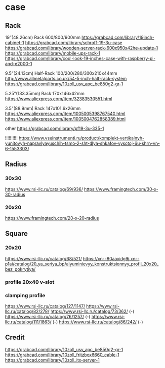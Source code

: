 # case


## Rack
19”(48.26cm) Rack
600/800/900mm
https://grabcad.com/library/19inch-cabinet-1
https://grabcad.com/library/schroff-19-3u-case
https://grabcad.com/library/wooden-server-rack-600x950x42he-update-1
https://grabcad.com/library/mobile-ups-rack-1
https://grabcad.com/library/cool-look-19-inches-case-with-raspberry-pi-and-e2000-1

9.5”(24.13cm) Half-Rack
100/200/280/300x210x44mm
http://www.allmetalparts.co.uk/54-5-inch-half-rack-system
https://grabcad.com/library/10zoll_usv_apc_be850g2-gr-1

5.25”(133.35mm) Rack
170x146x42mm
https://www.aliexpress.com/item/32383530551.html

3.5"(88.9mm) Rack
147x101.6x26mm
https://www.aliexpress.com/item/1005005398767540.html
https://www.aliexpress.com/item/1005004762858389.html

other
https://grabcad.com/library/pf19-3u-335-1

!!!!!!!!!! https://www.vseinstrumenti.ru/product/komplekt-vertikalnyh-yunitovyh-napravlyayuschih-tsmo-2-sht-dlya-shkafov-vysotoj-6u-shrn-vn-6-1553303/

## Radius
### 30x30
https://www.rsi-llc.ru/catalog/69/936/
https://www.framingtech.com/30-x-30-radius

### 20x20 
https://www.framingtech.com/20-x-20-radius

## Square
### 20x20
https://www.rsi-llc.ru/catalog/68/521/
https://xn--80aaxidg9j.xn--p1ai/catalog/20_ya_seriya_bp/alyuminievyy_konstruktsionnyy_profil_20x20_bez_pokrytiya/

### profile 20x40 v-slot

### clamping profile
https://www.rsi-llc.ru/catalog/127/1147/
https://www.rsi-llc.ru/catalog/82/278/
https://www.rsi-llc.ru/catalog/73/362/ (-)
https://www.rsi-llc.ru/catalog/76/1257/ (-)
https://www.rsi-llc.ru/catalog/111/1863/ (-)
https://www.rsi-llc.ru/catalog/86/242/ (-)



## Credit

https://grabcad.com/library/10zoll_usv_apc_be850g2-gr-1
https://grabcad.com/library/10zoll_fritzbox6660_cable-1
https://grabcad.com/library/10zoll_itx-server-1